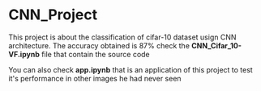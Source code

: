 # CNN_Project

This project is about the classification of cifar-10 dataset usign CNN architecture.
The accuracy obtained is 87%
check the <b>CNN_Cifar_10-VF.ipynb</b> file that contain the source code

You can also check <b>app.ipynb</b> that is an application of this project to test it's performance in other images he had never seen
